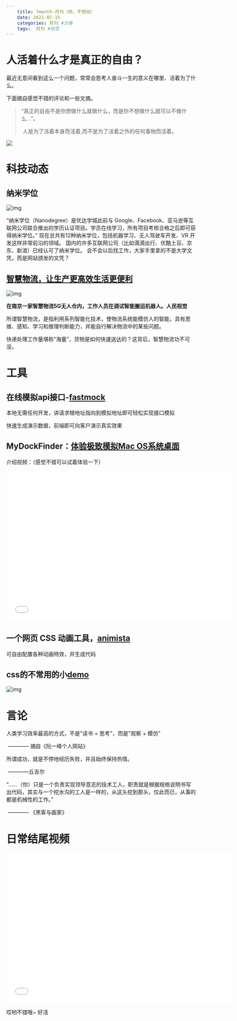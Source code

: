 ```yaml
---
    title: 7month-月刊（热，不想动）
    date: 2021-07-15
    categories: 月刊 #分类
    tags:  月刊 #标签
---
```



# 人活着什么才是真正的自由？

最近无意间看到这么一个问题，常常会思考人奋斗一生的意义在哪里、活着为了什么。

下面摘自感觉不错的评论和一些文摘。

> “真正的自由不是你想做什么就做什么，而是你不想做什么就可以不做什么…”。
>
> ​	人是为了活着本身而活着,而不是为了活着之外的任何事物而活着。

![](https://img9.doubanio.com/view/subject/s/public/s27279654.jpg)

# 科技动态

## 纳米学位

![img](https://pic3.zhimg.com/v2-99280ef166c1e2891677ea7b9fa121c4_720w.jpg?source=3af55fa1)

“纳米学位（Nanodegree）是优达学城此前与 Google、Facebook、亚马逊等互联网公司联合推出的学历认证项目。学员在线学习，所有项目考核合格之后即可获得纳米学位。” 现在总共有12种纳米学位，包括机器学习、无人驾驶车开发、VR 开发这样非常前沿的领域。 国内的许多互联网公司（比如滴滴出行、优酷土豆、京东、新浪）已经认可了纳米学位。 会不会以后找工作，大家手里拿的不是大学文凭，而是网站颁发的文凭？

## [智慧物流，让生产更高效生活更便利](http://home.china.com.cn/txt/2021-07/13/content_41615452.htm)

![img](http://home.china.com.cn/images/2021-07/13/136e280e-dd87-41c8-b85e-d8d9c60ceceb.jpg)

**在南京一家智慧物流5G无人仓内，工作人员在调试智能搬运机器人。人民视觉**

所谓智慧物流，是指利用系列智能化技术，使物流系统能模仿人的智能，具有思维、感知、学习和推理判断能力，并能自行解决物流中的某些问题。

快递处理工作量堪称“海量”，货物是如何快速送达的？这背后，智慧物流功不可没。



# 工具

## 在线模拟api接口-[fastmock](https://www.fastmock.site/#/)

本地无需任何开发，讲请求根地址指向到模拟地址即可轻松实现接口模拟

快速生成演示数据，前端即可向客户演示真实效果

## MyDockFinder：[体验极致模拟Mac OS系统桌面](https://www.mydockfinder.com/)

介绍视频：（感觉不错可以试着体验一下）

<iframe height="400" width="600" src="//player.bilibili.com/player.html?aid=973831560&bvid=BV1344y1z7vi&cid=358980896&page=1" scrolling="no" border="0" frameborder="no" framespacing="0" allowfullscreen="true"> </iframe>

## 一个网页 CSS 动画工具，[animista](https://animista.net/play/basic/scale-up)

可自由配置各种动画特效，并生成代码

## css的不常用的小[demo](https://markodenic.com/css-tips/#header)

![img](https://markodenic.com/wp-content/uploads/2020/04/Discuss-product-requirements-e1613893235653.png)



# 言论

人类学习效率最高的方式，不是"读书 + 思考"，而是"观察 + 模仿"

​                                                                                        ———— 摘自《阮一峰个人网站》

所谓成功，就是不停地经历失败，并且始终保持热情。

​                                                                                        ————丘吉尔

“……（你）只是一个负责实现领导意志的技术工人，职责就是根据规格说明书写出代码，其实与一个挖水沟的工人是一样的，从这头挖到那头，仅此而已，从事的都是机械性的工作。”

​                                                                                         ———— 《黑客与画家》

# 日常结尾视频

<iframe height="400" width="600" src="//player.bilibili.com/player.html?aid=761063654&bvid=BV1164y167pk&cid=352169542&page=1" scrolling="no" border="0" frameborder="no" framespacing="0" allowfullscreen="true"> </iframe>

哎哟不错哦~ 好活